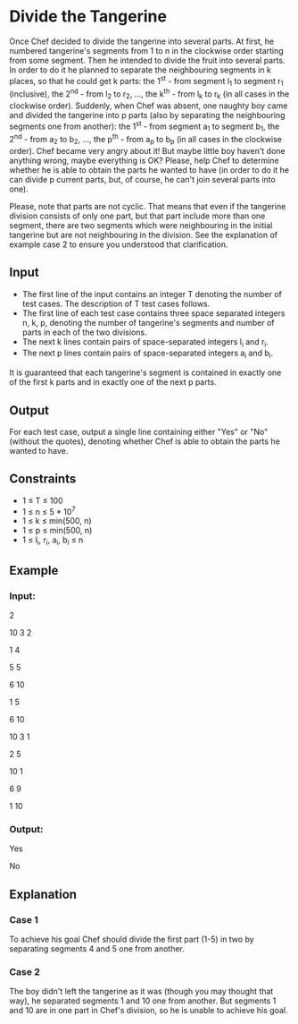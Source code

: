 # Divide the Tangerine

Once Chef decided to divide the tangerine into several parts. 
At first, he numbered tangerine's segments from 1 to n in the clockwise order starting from some segment. 
Then he intended to divide the fruit into several parts. 
In order to do it he planned to separate the neighbouring segments in k places, so that he could get k parts: the 1<sup>st</sup> - from 
segment l<sub>1</sub> to segment r<sub>1</sub> (inclusive), the 2<sup>nd</sup> - from l<sub>2</sub> to r<sub>2</sub>, ..., 
the k<sup>th</sup> - from l<sub>k</sub> to r<sub>k</sub> (in all cases in the clockwise order). 
Suddenly, when Chef was absent, one naughty boy came and divided the 
tangerine into p parts (also by separating the neighbouring segments one from another): the 1<sup>st</sup> - from segment a<sub>1</sub> to 
segment b<sub>1</sub>, the 2<sup>nd</sup> - from a<sub>2</sub> to b<sub>2</sub>, ..., the p<sup>th</sup> - from 
a<sub>p</sub> to b<sub>p</sub> (in all cases in the clockwise order). 
Chef became very angry about it! But maybe little boy haven't done anything wrong, maybe everything is OK? Please, help Chef to 
determine whether he is able to obtain the parts he wanted to have (in order to do it he can divide p 
current parts, but, of course, he can't join several parts into one).

Please, note that parts are not cyclic. 
That means that even if the tangerine division consists of only one part, but that part include more than one segment, there are two 
segments which were neighbouring in the initial tangerine but are not neighbouring in the division. 
See the explanation of example case 2 to ensure you understood that clarification.

## Input

- The first line of the input contains an integer T denoting the number of test cases. The description of T test cases follows. 
- The first line of each test case contains three space separated integers n, k, p, denoting the number of tangerine's segments and 
number of parts in each of the two divisions. 
- The next k lines contain pairs of space-separated integers l<sub>i</sub> and r<sub>i</sub>. 
- The next p lines contain pairs of space-separated integers a<sub>i</sub> and b<sub>i</sub>.

It is guaranteed that each tangerine's segment is contained in exactly one of the first k parts and in exactly one of the next p parts.

## Output

For each test case, output a single line containing either "Yes" or "No" (without the quotes), denoting 
whether Chef is able to obtain the parts he wanted to have.

## Constraints

- 1 ≤ T ≤ 100
- 1 ≤ n ≤ 5 * 10<sup>7</sup>
- 1 ≤ k ≤ min(500, n)
- 1 ≤ p ≤ min(500, n)
- 1 ≤ l<sub>i</sub>, r<sub>i</sub>, a<sub>i</sub>, b<sub>i</sub> ≤ n

## Example

### Input:

2

10 3 2

1 4

5 5

6 10

1 5

6 10

10 3 1

2 5

10 1

6 9

1 10

### Output:

Yes

No

## Explanation

### Case 1

To achieve his goal Chef should divide the first part (1-5) in two by separating segments 4 and 5 one from another.

### Case 2

The boy didn't left the tangerine as it was (though you may thought that way), he separated segments 1 and 10 one from another. 
But segments 1 and 10 are in one part in Chef's division, so he is unable to achieve his goal.
